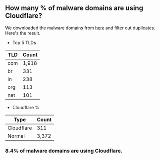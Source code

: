 ## How many % of malware domains are using Cloudflare?


We downloaded the malware domains from [here](https://urlhaus.abuse.ch) and filter out duplicates.
Here's the result.


[//]: # (start replacement)


- Top 5 TLDs

| TLD | Count |
| --- | --- |
| com | 1,918 |
| br | 331 |
| in | 238 |
| org | 113 |
| net | 101 |


- Cloudflare %

| Type | Count |
| --- | --- |
| Cloudflare | 311 |
| Normal | 3,372 |


### 8.4% of malware domains are using Cloudflare.